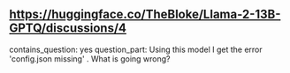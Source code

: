 ## https://huggingface.co/TheBloke/Llama-2-13B-GPTQ/discussions/4

contains_question: yes
question_part: Using this model I get the error 'config.json missing' . What is going wrong?